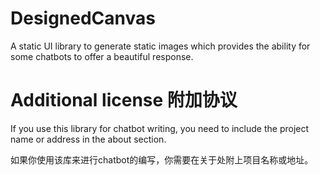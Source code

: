 # DesignedCanvas
A static UI library to generate static images which provides the ability for some chatbots to offer a beautiful response.

# Additional license 附加协议
If you use this library for chatbot writing, you need to include the project name or address in the about section.

如果你使用该库来进行chatbot的编写，你需要在关于处附上项目名称或地址。
